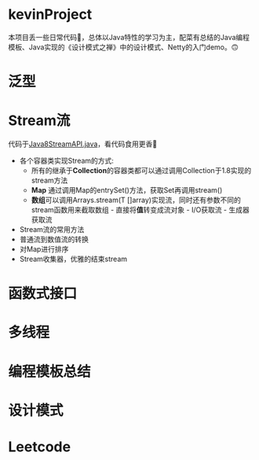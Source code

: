 # kevinProject
本项目丢一些日常代码💾，总体以Java特性的学习为主，配菜有总结的Java编程模板、Java实现的《设计模式之禅》中的设计模式、Netty的入门demo。🙃



# 泛型







# Stream流

代码于[Java8StreamAPI.java](https://github.com/ChengYongchao/kevinProject/blob/master/src/cyc/java/stream/Java8StreamAPI.java)，看代码食用更香🍋

- 各个容器类实现Stream的方式:
	 - 所有的继承于**Collection**的容器类都可以通过调用Collection于1.8实现的stream方法
	 - **Map** 通过调用Map的entrySet()方法，获取Set再调用stream()
	 - **数组**可以调用Arrays.stream(T []array)实现流，同时还有参数不同的stream函数用来截取数组
	  - 直接将**值**转变成流对象
	  - I/O获取流
	  - 生成器获取流
- Stream流的常用方法
- 普通流到数值流的转换
- 对Map进行排序
- Stream收集器，优雅的结束stream



# 函数式接口



# 多线程



# 编程模板总结



# 设计模式



# Leetcode 



